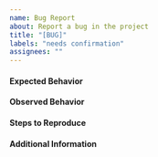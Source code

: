 ```yaml
---
name: Bug Report
about: Report a bug in the project
title: "[BUG]"
labels: "needs confirmation"
assignees: ""
---
```


#### Expected Behavior
<!-- Describe the behavior you expected -->

#### Observed Behavior
<!-- Describe the behavior you observed -->

#### Steps to Reproduce
<!-- Include minimal code that reproduces the issue -->

#### Additional Information
<!-- Add any other relevant information about the problem here -->
